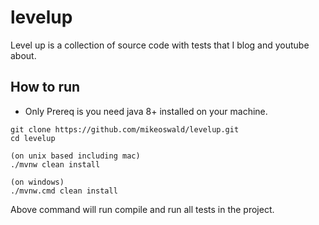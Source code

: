 # levelup

Level up is a collection of source code with tests that I blog and youtube about. 

## How to run 
* Only Prereq is you need java 8+ installed on your machine.
```
git clone https://github.com/mikeoswald/levelup.git
cd levelup

(on unix based including mac)
./mvnw clean install

(on windows)
./mvnw.cmd clean install
```

Above command will run compile and run all tests in the project.

